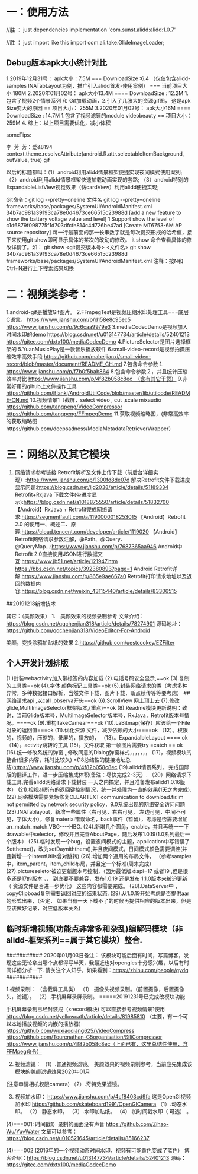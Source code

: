 # 一：使用方法

//胜 ： just dependencies
implementation 'com.sunst.alidd:alidd:1.0.7'

//胜 ： just import like this
import com.ali.take.GlideImageLoader;


## Debug版本apk大小统计对比
1.2019年12月31号：  apk大小：7.5M ===  DownloadSize :6.4  （仅仅包含alidd-samples INATabLayout为例，推广引入alidd首发-使用案例）   === 当前项目大小 180M
2.2020年01月02号：  apk大小13.4M  ==== DownloadSize : 12.2M  1.包含了视频2个情景系列 和 Gif加载动画，2.引入了几张大的资源gif图， 这是apk Size变大的原因   == 项目大小： 255M
3.2020年01月02号：  apk大小16M  ==== DownloadSize : 14.7M  1.包含了视频滤镜的module videobeauty  == 项目大小： 259M
4.
综上：以上项目需要优化，减小体积


someTips:

李&#8194;芳&#8194;芳：爱&8194
context.theme.resolveAttribute(android.R.attr.selectableItemBackground, outValue, true)
gif

以后的标题都叫：（1）android利用alidd情景框架便捷实现夜间模式使用案列;
               （2）android利用alidd情景框架快速加载动画实现的套路;
               （3）android特别的ExpandableListView视觉效果（仿cardView）利用alidd便捷实现;

Git命令：git log --pretty=oneline 文件名
git log --pretty=oneline frameworks/base/packages/SystemUI/AndroidManifest.xml
34b7ac981a39193ca78e0d4673ce66515c23988d     [add a new feature to show the battery voltage value and level]     1.Support show the level of
c1d6879f098775f1d703dfcfe814c4d726be47ad [Create MT6753-6M AP source repository]
每一行最前面的那一长串数字就是每次提交形成的哈希值，接下来使用git show即可显示具体的某次的改动的修改。
it show 命令查看具体的修改详情了。如：
git show <git提交版本号> <文件名>
git show 34b7ac981a39193ca78e0d4673ce66515c23988d frameworks/base/packages/SystemUI/AndroidManifest.xml
注释：按N和Ctrl+N进行上下搜索结果切换

# 二：视频类参考：

1.android-gif是播放Gif图片。
2.FFmpegTest是视频压缩水印处理工具===底层C语言。
https://www.jianshu.com/p/d158e8c95ec5
https://www.jianshu.com/p/9c6caa9979e3
3.mediaCodecDemo是视频加入时间水印的demo
https://blog.csdn.net/u013147734/article/details/52401213
https://gitee.com/dxtx100/mediaCodecDemo
4.PictureSelector是图片选择框架的
5.YuanMusicPlay是一款音乐播放软件
6.small-video-record是视频拍摄压缩效率高效手段
https://github.com/mabeijianxi/small-video-record/blob/master/document/README_CH.md
7.包含命令参数１
https://www.jianshu.com/p/f7b0f5bab864
8.包含命令参数２，并且统计压缩效率对比
https://www.jianshu.com/p/4f82b058c8ec　（含有其它干货）
9.非常好用的gihub上文件操作工具
https://github.com/Blankj/AndroidUtilCode/blob/master/lib/utilcode/README-CN.md
10.视频情景1（截屏，select video , cut ,scale mixaudio
https://github.com/tangpeng/VideoCompressor
https://github.com/tangpeng/FFmpegDemo
11.获取视频缩略图，(非常高效率的获取缩略图https://github.com/deepsadness/MediaMetadataRetrieverWrapper）


# 三：网络以及其它模块
1. 网络请求参考链接
Retrofit解析及文件上传下载（前后台详细实现）:https://www.jianshu.com/p/1300fd8de07d
解决Retrofit文件下载进度显示问题:https://blog.csdn.net/ljd2038/article/details/51189334
Retrofit+Rxjava 下载文件(带进度显示):https://blog.csdn.net/a1018875550/article/details/51832700
【Android】RxJava + Retrofit完成网络请求:https://segmentfault.com/a/1190000018253015
【Android】Retrofit 2.0 的使用一、概述二、原理:https://cloud.tencent.com/developer/article/1119020
【Android】Retrofit网络请求参数注解，@Path、@Query、@QueryMap...:https://www.jianshu.com/p/7687365aa946
Android中Retrofit 2.0直接使用JSON进行数据交互:https://www.jb51.net/article/121947.htm
https://bbs.csdn.net/topics/392380893?page=1
Android Retrofit详解:https://www.jianshu.com/p/865e9ae667a0
Retrofit打印请求地址以及返回的数据内容:https://blog.csdn.net/weixin_43115440/article/details/83306515


##20191218新增技术

其它：（美颜效果）
1.　美颜效果的视频录制参考
文章介绍：
https://blog.csdn.net/qqchenjian318/article/details/78274901
源码地址：
https://github.com/qqchenjian318/VideoEditor-For-Android


美颜，变换涂鸦加贴纸的效果
2.https://github.com/uestccokey/EZFilter



## 个人开发计划排版

(1.)封装webactivity加入带标签的内容加载
(2).电话号码安全显示,==ok
(3).复制的工具类==ok
(4).字体 颜色标记工具类==ok
(5).封装网络请求的类（考虑多种异常，多种数据接口解析，当然文件下载，图片下载，断点续传等等要考虑）
##网络请求api ,以call ,observa开头==ok
(6).ScrollView 网上顶上去
(7).修改glide,MultiImageSelector框架版本,(重点)==ok
(8).Readme模块更新说明：致谢，当前Glide版本号，MultiImageSelector版本号，RxJava，Retrofit版本号情况。====ok
(9).重构TakeCamear===ok
(10).LaBitmap(保存）应该给一个File对象的返回值===ok
(11).优化资源 文件，减少依赖的大小====ok
（12）。权限的，视频的，压缩的，录屏的，播放的，
（13）。ExpandalbleLayout  ==== ok
（14）。activity跳转的工具
(15)。文件获取 第一帧图片需要try =catch  == ok
(16).统一修改系统的弹窗.,,修改同意的Dialog弹窗样式，，，，，，，
(17)，视频模块的整合(很多内容，耗时比较久)
*(18总结性的链接地址总结)https://www.jianshu.com/p/4f82b058c8ec
(19).alidd情景系列，  完成国际版的翻译工作，进一步压缩集成体积(备注：尽快完成2-3天）.
（20）网络请求下载工具,完善alidd网络请求下载封装 一天之内搞定，并且准备发布alidd1.0.16版本）
(21).检视ali所有的返回键控制情况，统一并处理为一直的效果(1天之内完成).
(22).网络模块需要紧急修复CLEARTEXT communication to download.fir.im not permitted by network security policy，9.0系统出现的网络安全访问问题
(23).INATablayout，新增一些属性（右可见，右右可见， 左边可见，中间不可见，字体大小），修复material错误命名，back事件（暂留），考虑是否需要增加an_match_match.VBG----HBG.
(24).新增几个圆角，enable，并且再统一一下drawable中selector，修改并且完善AboutPage，随后发布1.0.19(1.0系列最后一个版本）
(25).临时发现一个bug，设置夜间模式的主题，application中写错误了Settheme()，改为setDayniththem(),并且夜间模式，日间模式颜色需要调控(并且新增一个IntentUtils曾对跳转)
(26).增加两个通用的布局文件， （参考samples中，item_parent，item_child布局，并且定一个标准(周末完成）
(27).pictureseletor被迫更新版本号控制，（因为最低版本api=17  或者19 ,但是很多还是17的版本 ，， 到底要不要兼容，发布1.0.19 还是发布 1.1.0版本来被迫更新（ 资源文件是否进一步优化） 这些内容都需要完成。
(28).DataServer中 ，copyClipboad复制需要返回对应的结果状态.
(29).从1.0.19开始考虑是否提供aar的形式出来，（否定， 如果当有一天下载不了的时候再提供相应的版本出来，但是应该做好记录，对应低版本关系)

## 临时新增视频(功能点非常多和杂乱)编解码模块（非alidd-框架系列==属于其它模块）整合.

###########
2020年01月03日备注：
该模块可能后面有时间，写篇博客，发现这些无论拿出哪个点都得写半天，我最近也对opengles十分感兴趣，以后有时间详细分析一下. 请关注个人知乎，如果看到：https://zhihu.com/people/qydq
###########

1.视频录制： （含截屏工具类）
（1）.摄像头视频录制。（前置摄像，后置摄像头，滤镜）。
（2）.手机屏幕录屏录制。 =====20191231号已完成改模块功能

手机屏幕录制已经封装成（xrecord模块) 可以直接参考视频情景1使用
https://blog.csdn.net/yellowcath/article/details/81985810 （主要，有一个可以本地播放视频的内嵌的播放器）
https://github.com/wuxiaoqiang625/VideoCompress
https://github.com/Tourenathan-G5organisation/SiliCompressor
https://www.jianshu.com/p/4f82b058c8ec（上面已有，这里总结性使用，含FFMpeg命令）

2. 视频滤镜：
（1）.普通视频滤镜。
美颜效果的视频录制参考，当前应先集成该模块的美颜滤镜效果2020年01月

(注意申请相机权限camera)
（2）.奇特效果滤镜。

3. 视频加水印：
https://www.jianshu.com/p/4cf8403cd9fa  这是OpenGl视频加水印
https://github.com/skateboard1991/OpenGlCamera
（1）.动态水印。
（2）.静态水印。
（3）.水印加贴纸。
（4）.加时间戳水印（ 可选） 。

(4)===001:
时间戳1）录制的画面没有声音
https://github.com/Zihao-Wu/YuvWater
文章可以参考：
https://blog.csdn.net/u010521645/article/details/85166237

(4)===002 (2016年的一个视频动态时间水印，视频有可能黄色变成了蓝色）
博客介绍：https://blog.csdn.net/u013147734/article/details/52401213
源码：https://gitee.com/dxtx100/mediaCodecDemo